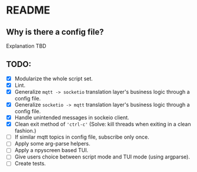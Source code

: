 # README

## Why is there a config file?

Explanation TBD

## TODO:

- [x] Modularize the whole script set.
- [x] Lint.
- [x] Generalize `mqtt -> socketio` translation layer's business logic through a config file.
- [x] Generalize `socketio -> mqtt` translation layer's business logic through a config file.
- [x] Handle unintended messages in sockeio client.
- [x] Clean exit method of `'ctrl-c'` (Solve: kill threads when exiting in a clean fashion.)
- [ ] If similar mqtt topics in config file, subscribe only once.
- [ ] Apply some arg-parse helpers.
- [ ] Apply a npyscreen based TUI.
- [ ] Give users choice between script mode and TUI mode (using argparse).
- [ ] Create tests.
